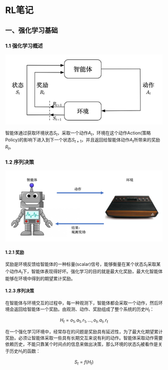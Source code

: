 # RL笔记
## 一、强化学习基础
### 1.1 强化学习概述

![强化学习示意](./image/rl_.jpg "强化学习示意")

智能体通过获取环境状态$S_t$，采取一个动作$A_t$，环境在这个动作Action(策略 Policy)的影响下进入到下一个状态$S_{t+1}$，并且返回给智能体动作$A_t$所带来的奖励$R_t$。

### 1.2 序列决策

![智能体和环境](./image/rl1.2.png "智能体和环境")

#### 1.2.1 奖励

奖励是环境反馈给智能体的一种标量(scalar)信号，能够衡量在某个状态$S_t$采取某个动作$A_t$下，智能体表现得好坏。强化学习的目的就是最大化奖励，最大化智能体能够在环境中得到的期望累计奖励。

#### 1.2.3 序列决策

在智能体与环境交互的过程中，每一种观测下，智能体都会采取一个动作，然后环境会返回给智能体一个奖励。由观测、动作、奖励组成了整个系统的历史$H_t$：

$$
H_t=o_1,a_1,r_1,...,o_t,a_t,r_t
$$

在一个强化学习环境中，经常存在的问题是奖励具有延迟性，为了最大化期望累计奖励，必须让智能体采取一些具有长期交互来说有利的动作。智能体采取动作需要依赖历史，不能只靠某个时间点的信息来做出决策，那么环境的状态$S_t$被看作是关于历史$H_t$的函数：

$$
S_t=f(H_t)
$$